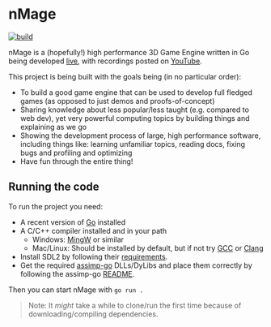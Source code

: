 # nMage

[![build](https://github.com/bloeys/nmage/actions/workflows/run-nmage.yml/badge.svg)](https://github.com/bloeys/nmage/actions/workflows/run-nmage.yml)

nMage is a (hopefully!) high performance 3D Game Engine written in Go being developed [live](https://twitch.tv/bloeys), with recordings posted on [YouTube](https://www.youtube.com/channel/UCCf4qyNGPVwpj1HYFGahs_A).

This project is being built with the goals being (in no particular order):

* To build a good game engine that can be used to develop full fledged games (as opposed to just demos and proofs-of-concept)
* Sharing knowledge about less popular/less taught (e.g. compared to web dev), yet very powerful computing topics by building things and explaining as we go
* Showing the development process of large, high performance software, including things like: learning unfamiliar topics, reading docs, fixing bugs and profiling and optimizing
* Have fun through the entire thing!

## Running the code

To run the project you need:

* A recent version of [Go](https://golang.org/) installed
* A C/C++ compiler installed and in your path
  * Windows: [MingW](https://www.mingw-w64.org/downloads/#mingw-builds) or similar
  * Mac/Linux: Should be installed by default, but if not try [GCC](https://gcc.gnu.org/) or [Clang](https://releases.llvm.org/download.html)
* Install SDL2 by following their [requirements](https://github.com/veandco/go-sdl2#requirements).
* Get the required [assimp-go](https://github.com/bloeys/assimp-go) DLLs/DyLibs and place them correctly by following the assimp-go [README](https://github.com/bloeys/assimp-go#using-assimp-go).

Then you can start nMage with `go run .`

> Note: It *might* take a while to clone/run the first time because of downloading/compiling dependencies.

